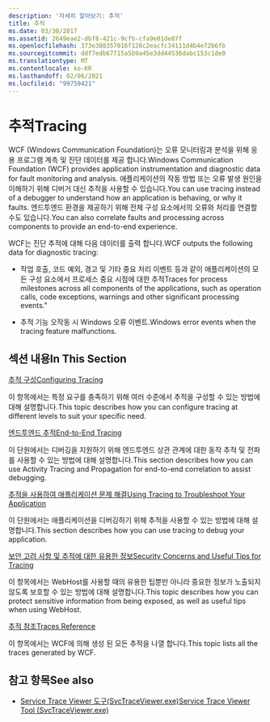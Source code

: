 ```yaml
---
description: '자세히 알아보기: 추적'
title: 추적
ms.date: 03/30/2017
ms.assetid: 2649eae2-dbf8-421c-9cfb-cfa9e01de87f
ms.openlocfilehash: 373e308357016f128c2eacfc34111d4b4e72b6fb
ms.sourcegitcommit: ddf7edb67715a5b9a45e3dd44536dabc153c1de0
ms.translationtype: MT
ms.contentlocale: ko-KR
ms.lasthandoff: 02/06/2021
ms.locfileid: "99759421"
---
```

# <a name="tracing"></a><span data-ttu-id="11277-103">추적</span><span class="sxs-lookup"><span data-stu-id="11277-103">Tracing</span></span>

<span data-ttu-id="11277-104">WCF (Windows Communication Foundation)는 오류 모니터링과 분석을 위해 응용 프로그램 계측 및 진단 데이터를 제공 합니다.</span><span class="sxs-lookup"><span data-stu-id="11277-104">Windows Communication Foundation (WCF) provides application instrumentation and diagnostic data for fault monitoring and analysis.</span></span> <span data-ttu-id="11277-105">애플리케이션의 작동 방법 또는 오류 발생 원인을 이해하기 위해 디버거 대신 추적을 사용할 수 있습니다.</span><span class="sxs-lookup"><span data-stu-id="11277-105">You can use tracing instead of a debugger to understand how an application is behaving, or why it faults.</span></span> <span data-ttu-id="11277-106">엔드투엔드 환경을 제공하기 위해 전체 구성 요소에서의 오류와 처리를 연결할 수도 있습니다.</span><span class="sxs-lookup"><span data-stu-id="11277-106">You can also correlate faults and processing across components to provide an end-to-end experience.</span></span>  
  
 <span data-ttu-id="11277-107">WCF는 진단 추적에 대해 다음 데이터를 출력 합니다.</span><span class="sxs-lookup"><span data-stu-id="11277-107">WCF outputs the following data for diagnostic tracing:</span></span>  
  
- <span data-ttu-id="11277-108">작업 호출, 코드 예외, 경고 및 기타 중요 처리 이벤트 등과 같이 애플리케이션의 모든 구성 요소에서 프로세스 중요 시점에 대한 추적</span><span class="sxs-lookup"><span data-stu-id="11277-108">Traces for process milestones across all components of the applications, such as operation calls, code exceptions, warnings and other significant processing events."</span></span>  
  
- <span data-ttu-id="11277-109">추적 기능 오작동 시 Windows 오류 이벤트.</span><span class="sxs-lookup"><span data-stu-id="11277-109">Windows error events when the tracing feature malfunctions.</span></span>  
  
## <a name="in-this-section"></a><span data-ttu-id="11277-110">섹션 내용</span><span class="sxs-lookup"><span data-stu-id="11277-110">In This Section</span></span>  

 [<span data-ttu-id="11277-111">추적 구성</span><span class="sxs-lookup"><span data-stu-id="11277-111">Configuring Tracing</span></span>](configuring-tracing.md)  
  
 <span data-ttu-id="11277-112">이 항목에서는 특정 요구를 충족하기 위해 여러 수준에서 추적을 구성할 수 있는 방법에 대해 설명합니다.</span><span class="sxs-lookup"><span data-stu-id="11277-112">This topic describes how you can configure tracing at different levels to suit your specific need.</span></span>  
  
 [<span data-ttu-id="11277-113">엔드투엔드 추적</span><span class="sxs-lookup"><span data-stu-id="11277-113">End-to-End Tracing</span></span>](end-to-end-tracing.md)  
  
 <span data-ttu-id="11277-114">이 단원에서는 디버깅을 지원하기 위해 엔드투엔드 상관 관계에 대한 동작 추적 및 전파를 사용할 수 있는 방법에 대해 설명합니다.</span><span class="sxs-lookup"><span data-stu-id="11277-114">This section describes how you can use Activity Tracing and Propagation for end-to-end correlation to assist debugging.</span></span>  
  
 [<span data-ttu-id="11277-115">추적을 사용하여 애플리케이션 문제 해결</span><span class="sxs-lookup"><span data-stu-id="11277-115">Using Tracing to Troubleshoot Your Application</span></span>](using-tracing-to-troubleshoot-your-application.md)  
  
 <span data-ttu-id="11277-116">이 단원에서는 애플리케이션을 디버깅하기 위해 추적을 사용할 수 있는 방법에 대해 설명합니다.</span><span class="sxs-lookup"><span data-stu-id="11277-116">This section describes how you can use tracing to debug your application.</span></span>  
  
 [<span data-ttu-id="11277-117">보안 고려 사항 및 추적에 대한 유용한 정보</span><span class="sxs-lookup"><span data-stu-id="11277-117">Security Concerns and Useful Tips for Tracing</span></span>](security-concerns-and-useful-tips-for-tracing.md)  
  
 <span data-ttu-id="11277-118">이 항목에서는 WebHost를 사용할 때의 유용한 팁뿐만 아니라 중요한 정보가 노출되지 않도록 보호할 수 있는 방법에 대해 설명합니다.</span><span class="sxs-lookup"><span data-stu-id="11277-118">This topic describes how you can protect sensitive information from being exposed, as well as useful tips when using WebHost.</span></span>  
  
 [<span data-ttu-id="11277-119">추적 참조</span><span class="sxs-lookup"><span data-stu-id="11277-119">Traces Reference</span></span>](traces-reference.md)  
  
 <span data-ttu-id="11277-120">이 항목에서는 WCF에 의해 생성 된 모든 추적을 나열 합니다.</span><span class="sxs-lookup"><span data-stu-id="11277-120">This topic lists all the traces generated by WCF.</span></span>  
  
## <a name="see-also"></a><span data-ttu-id="11277-121">참고 항목</span><span class="sxs-lookup"><span data-stu-id="11277-121">See also</span></span>

- [<span data-ttu-id="11277-122">Service Trace Viewer 도구(SvcTraceViewer.exe)</span><span class="sxs-lookup"><span data-stu-id="11277-122">Service Trace Viewer Tool (SvcTraceViewer.exe)</span></span>](../../service-trace-viewer-tool-svctraceviewer-exe.md)
